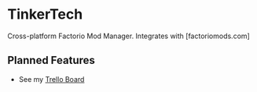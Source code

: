 # TinkerTech
Cross-platform Factorio Mod Manager.  Integrates with [factoriomods.com]

## Planned Features
-  See my [Trello Board](https://trello.com/b/t9ESe0MP/tinker-tech-stories)
